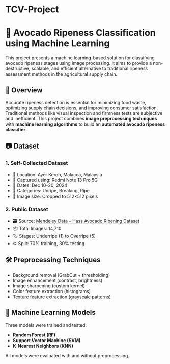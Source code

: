 # TCV-Project
# 🥑 Avocado Ripeness Classification using Machine Learning

This project presents a machine learning-based solution for classifying avocado ripeness stages using image processing. It aims to provide a non-destructive, scalable, and efficient alternative to traditional ripeness assessment methods in the agricultural supply chain.

## 📌 Overview

Accurate ripeness detection is essential for minimizing food waste, optimizing supply chain decisions, and improving consumer satisfaction. Traditional methods like visual inspection and firmness tests are subjective and inefficient. This project combines **image preprocessing techniques** with **machine learning algorithms** to build an **automated avocado ripeness classifier**.

## 📷 Dataset

### 1. Self-Collected Dataset
- 📍 Location: Ayer Keroh, Malacca, Malaysia
- 📱 Captured using: Redmi Note 13 Pro 5G
- 📅 Dates: Dec 10–20, 2024
- 📸 Categories: Unripe, Breaking, Ripe
- 📐 Image size: Cropped to 512×512 pixels

### 2. Public Dataset
- 🗃️ Source: [Mendeley Data – Hass Avocado Ripening Dataset](https://data.mendeley.com/datasets/3xd9n945v8/1)
- 📦 Total Images: 14,710
- 🏷️ Stages: Underripe (1) to Overripe (5)
- ⚙️ Split: 70% training, 30% testing

## 🛠️ Preprocessing Techniques
- Background removal (GrabCut + thresholding)
- Image enhancement (contrast, brightness)
- Image sharpening (custom kernel)
- Color feature extraction (histograms)
- Texture feature extraction (grayscale patterns)

## 🧠 Machine Learning Models
Three models were trained and tested:
- **Random Forest (RF)**
- **Support Vector Machine (SVM)**
- **K-Nearest Neighbors (KNN)**

All models were evaluated with and without preprocessing.
